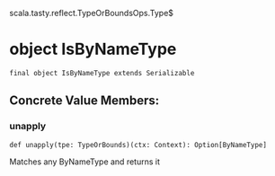 scala.tasty.reflect.TypeOrBoundsOps.Type$
# object IsByNameType

<pre><code class="language-scala" >final object IsByNameType extends Serializable</pre></code>
## Concrete Value Members:
### unapply
<pre><code class="language-scala" >def unapply(tpe: TypeOrBounds)(ctx: Context): Option[ByNameType]</pre></code>
Matches any ByNameType and returns it

